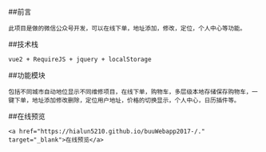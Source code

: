 ##前言


    此项目是做的微信公众号开发，可以在线下单，地址添加，修改，定位，个人中心等功能。

##技术栈

    vue2 + RequireJS + jquery + localStorage

##功能模块

    包括不同城市自动地位显示不同维修项目，在线下单，购物车，多层级本地存储保存购物车，一键下单，地址添加修改删除，定位用户地址，价格的切换显示，个人中心，日历插件等。


##在线预览

    <a href="https://hialun5210.github.io/buuWebapp2017-/." target="_blank">在线预览</a>
